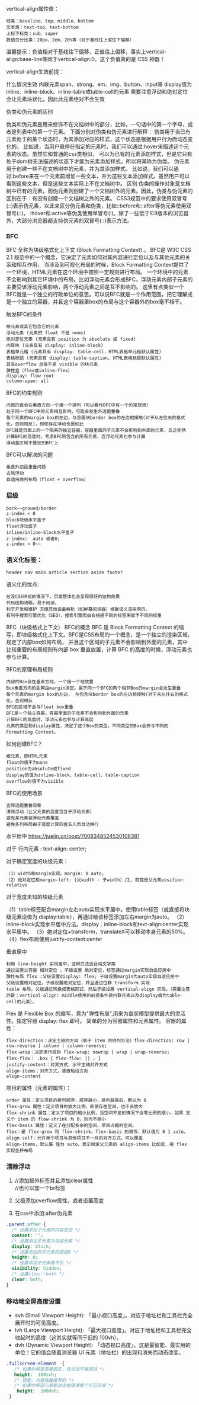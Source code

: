 vertical-align属性值：

    线类：baseline、top、middle、bottom
    文本类：text-top、text-bottom
    上标下标类：sub、super
    数值百分比类：20px、2em、20%等（对于基线往上或往下偏移）

温馨提示：负值相对于基线往下偏移，正值往上偏移，事实上vertical-align:base-line等同于vertical-align:0。这个负值真的是 CSS 神器！

vertical-align生效前提：

什么情况生效
内联元素span、strong、em、img、button、input等
display值为inline、inline-block、inline-table或table-cell的元素
需要注意浮动和绝对定位会让元素块状化，因此此元素绝对不会生效

伪类和伪元素的区别

伪类和伪元素是用来修饰不在文档树中的部分，比如，一句话中的第一个字母，或者是列表中的第一个元素。
下面分别对伪类和伪元素进行解释：
伪类用于当已有元素处于的某个状态时，为其添加对应的样式，这个状态是根据用户行为而动态变化的。
比如说，当用户悬停在指定的元素时，我们可以通过:hover来描述这个元素的状态。虽然它和普通的css类相似，
可以为已有的元素添加样式，但是它只有处于dom树无法描述的状态下才能为元素添加样式，所以将其称为伪类。
伪元素用于创建一些不在文档树中的元素，并为其添加样式。
比如说，我们可以通过:before来在一个元素前增加一些文本，并为这些文本添加样式。虽然用户可以看到这些文本，但是这些文本实际上不在文档树中。
区别
伪类的操作对象是文档树中已有的元素，而伪元素则创建了一个文档树外的元素。因此，伪类与伪元素的区别在于：有没有创建一个文档树之外的元素。
CSS3规范中的要求使用双冒号(::)表示伪元素，以此来区分伪元素和伪类，比如::before和::after等伪元素使用双冒号(::)，
:hover和:active等伪类使用单冒号(:)。除了一些低于IE8版本的浏览器外，大部分浏览器都支持伪元素的双冒号(::)表示方法。

### BFC

BFC 全称为块级格式化上下文 (Block Formatting Context) 。
BFC是 W3C CSS 2.1 规范中的一个概念，它决定了元素如何对其内容进行定位以及与其他元素的关系和相互作用，
当涉及到可视化布局的时候，Block Formatting Context提供了一个环境，HTML元素在这个环境中按照一定规则进行布局。
一个环境中的元素不会影响到其它环境中的布局。比如浮动元素会形成BFC，浮动元素内部子元素的主要受该浮动元素影响，两个浮动元素之间是互不影响的。
这里有点类似一个BFC就是一个独立的行政单位的意思。可以说BFC就是一个作用范围，把它理解成是一个独立的容器，并且这个容器里box的布局与这个容器外的box毫不相干。

触发BFC的条件

    根元素或其它包含它的元素
    浮动元素 (元素的 float 不是 none)
    绝对定位元素 (元素具有 position 为 absolute 或 fixed)
    内联块 (元素具有 display: inline-block)
    表格单元格 (元素具有 display: table-cell，HTML表格单元格默认属性)
    表格标题 (元素具有 display: table-caption, HTML表格标题默认属性)
    具有overflow 且值不是 visible 的块元素
    弹性盒（flex或inline-flex）
    display: flow-root
    column-span: all

BFC的约束规则

    内部的盒会在垂直方向一个接一个排列（可以看作BFC中有一个的常规流）
    处于同一个BFC中的元素相互影响，可能会发生外边距重叠
    每个元素的margin box的左边，与容器块border box的左边相接触(对于从左往右的格式化，否则相反)，即使存在浮动也是如此
    BFC就是页面上的一个隔离的独立容器，容器里面的子元素不会影响到外面的元素，反之亦然
    计算BFC的高度时，考虑BFC所包含的所有元素，连浮动元素也参与计算
    浮动盒区域不叠加到BFC上

BFC可以解决的问题

    垂直外边距重叠问题
    去除浮动
    自适用两列布局（float + overflow）

### 层级

    back~~ground/border
    z-index < 0
    block块级水平盒子
    float浮动盒子
    inline/inline-block水平盒子
    z-index:  auto 或者0;
    z-index > 0~~

### 语义化标签：

    header nav main article section aside footer

语义化的优点:

    在没CSS样式的情况下，页面整体也会呈现很好的结构效果
    代码结构清晰，易于阅读，
    利于开发和维护 方便其他设备解析（如屏幕阅读器）根据语义渲染网页。
    有利于搜索引擎优化（SEO），搜索引擎爬虫会根据不同的标签来赋予不同的权重

BFC（块级格式上下文）
BFC的概念
BFC 是 Block Formatting Context 的缩写，即块级格式化上下文。BFC是CSS布局的一个概念，是一个独立的渲染区域，规定了内部box如何布局，
并且这个区域的子元素不会影响到外面的元素，其中比较重要的布局规则有内部 box 垂直放置，计算 BFC 的高度的时候，浮动元素也参与计算。

BFC的原理布局规则

    内部的Box会在垂直方向，一个接一个地放置
    Box垂直方向的距离由margin决定。属于同一个BFC的两个相邻Box的margin会发生重叠
    每个元素的margin box的左边， 与包含块border box的左边相接触(对于从左往右的格式化，否则相反
    BFC的区域不会与float box重叠
    BFC是一个独立容器，容器里面的子元素不会影响到外面的元素
    计算BFC的高度时，浮动元素也参与计算高度
    元素的类型和display属性，决定了这个Box的类型。不同类型的Box会参与不同的Formatting Context。

如何创建BFC？

    根元素，即HTML元素
    float的值不为none
    position为absolute或fixed
    display的值为inline-block、table-cell、table-caption
    overflow的值不为visible

BFC的使用场景

    去除边距重叠现象
    清除浮动（让父元素的高度包含子浮动元素）
    避免某元素被浮动元素覆盖
    避免多列布局由于宽度计算四舍五入而自动换行

水平居中
https://juejin.cn/post/7008348524530106381

对于 行内元素 : text-align: center;

对于确定宽度的块级元素：

    （1）width和margin实现。margin: 0 auto;
    （2）绝对定位和margin-left: (父width - 子width）/2, 前提是父元素position: relative

对于宽度未知的块级元素

（1）table标签配合margin左右auto实现水平居中。使用table标签（或直接将块级元素设值为 display:table），再通过给该标签添加左右margin为auto。
（2）inline-block实现水平居中方法。display：inline-block和text-align:center实现水平居中。
（3）绝对定位+transform，translateX可以移动本身元素的50%。
（4）flex布局使用justify-content:center

垂直居中

    利用 line-height 实现居中，这种方法适合纯文字类
    通过设置父容器 相对定位 ，子级设置 绝对定位，标签通过margin实现自适应居中
    弹性布局 flex :父级设置display: flex; 子级设置margin为auto实现自适应居中
    父级设置相对定位，子级设置绝对定位，并且通过位移 transform 实现
    table 布局，父级通过转换成表格形式，然后子级设置 vertical-align 实现。（需要注意的是：vertical-align: middle使用的前提条件是内联元素以及display值为table-cell的元素）。

Flex 是 Flexible Box 的缩写，意为"弹性布局",用来为盒状模型提供最大的灵活性。指定容器 display: flex 即可。 简单的分为容器属性和元素属性。
容器的属性：

    flex-direction：决定主轴的方向（即子 item 的排列方法）flex-direction: row | row-reverse | column | column-reverse;
    flex-wrap：决定换行规则 flex-wrap: nowrap | wrap | wrap-reverse;
    flex-flow： .box { flex-flow: || ; }
    justify-content：对其方式，水平主轴对齐方式
    align-items：对齐方式，竖直轴线方向
    align-content

项目的属性（元素的属性）：

    order 属性：定义项目的排列顺序，顺序越小，排列越靠前，默认为 0
    flex-grow 属性：定义项目的放大比例，即使存在空间，也不会放大
    flex-shrink 属性：定义了项目的缩小比例，当空间不足的情况下会等比例的缩小，如果 定义个 item 的 flow-shrink 为 0，则为不缩小
    flex-basis 属性：定义了在分配多余的空间，项目占据的空间。
    flex：是 flex-grow 和 flex-shrink、flex-basis 的简写，默认值为 0 1 auto。
    align-self：允许单个项目与其他项目不一样的对齐方式，可以覆盖
    align-items，默认属 性为 auto，表示继承父元素的 align-items 比如说，用 flex 实现圣杯布局

### 清除浮动

1. <div class="parent">
       //添加额外标签并且添加clear属性
       <div style="clear:both"></div>
       //也可以加一个br标签
   </div>

2. 父级添加overflow属性，或者设置高度

3. 在css中添加:after伪元素

```css
.parent:after {
  /* 设置添加子元素的内容是空 */
  content: '';
  /* 设置添加子元素为块级元素 */
  display: block;
  /* 设置添加的子元素的高度0 */
  height: 0;
  /* 设置添加子元素看不见 */
  visibility: hidden;
  /* 设置clear：both */
  clear: both;
}
```

### 移动端全屏高度设置

- svh  (Small Viewport Height):  「最小视口高度」。对应于地址栏和工具栏完全展开时的可见高度。
- lvh  (Large Viewport Height):  「最大视口高度」。对应于地址栏和工具栏完全收起时的高度（这其实就等同于旧的  100vh）。
- dvh  (Dynamic Viewport Height):  「动态视口高度」。这是最智能、最实用的单位！它的值会随着浏览器 UI 元素（地址栏）的出现和消失而动态改变。
```css
.fullscreen-element  {    
   /* 如果你希望高度固定，且永远不被遮挡 */   
   height:  100svh;  
   /* 或者，也是我最推荐的 */   
   /* 如果你希望元素能动态地撑满整个可见区域 */
    height:  100dvh;  
 }
```
